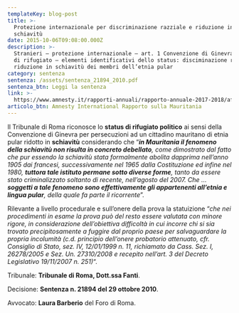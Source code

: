 ```yaml
---
templateKey: blog-post
title: >-
  Protezione internazionale per discriminazione razziale e riduzione in
  schiavitù
date: 2015-10-06T09:08:00.000Z
description: >-
  Stranieri – protezione internazionale – art. 1 Convenzione di Ginevra: status
  di rifugiato – elementi identificativi dello status: disciminazione razziale e
  riduzione in schiavitù dei membri dell’etnia pular
category: sentenza
sentenza: /assets/sentenza_21894_2010.pdf
sentenza_btn: Leggi la sentenza
link: >-
  https://www.amnesty.it/rapporti-annuali/rapporto-annuale-2017-2018/africa/mauritania/
articolo_btn: Amnesty International Rapporto sulla Mauritania
---
```

Il Tribunale di Roma riconosce lo **status di rifugiato politico** ai sensi della Convenzione di Ginevra per persecuzioni ad un cittadino mauritano di etnia pular ridotto in **schiavitù** considerando che “_**in Mauritania il fenomeno della schiavitù non risulta in concreto debellato**, come dimostrato dal fatto che pur essendo la schiavitù stata formalmente abolita dapprima nell’anno 1905 dai francesi, successivamente nel 1965 dalla Costituzione ed infine nel 1980, **tuttora tale istituto permane sotto diverse forme**, tanto da essere stato criminalizzato soltanto di recente, nell’agosto del 2007. Che … **soggetti a tale fenomeno sono effettivamente gli appartenenti all’etnia e lingua pular**, della quale fa parte il ricorrente_”.


Rilevante a livello procedurale e sull’onere della prova la statuizione “_che nei procedimenti in esame la prova può del resto essere valutata con minore rigore, in considerazione dell’obiettiva difficoltà in cui incorre chi si sia trovato precipitosamente a fuggire dal proprio paese per salvaguardare la propria incolumità (c.d. principio dell’onere probatorio attenuato, cfr. Consiglio di Stato, sez. IV, 12/01/1999 n. 11, richiamato da Cass. Sez. I, 26278/2005 e Sez. Un. 27310/2008 e recepito nell’art. 3 del Decreto Legislativo 19/11/2007 n. 251)_“.

Tribunale: **Tribunale di Roma, Dott.ssa Fanti**.

Decisione: **Sentenza n. 21894 del 29 ottobre 2010**.

Avvocato: **Laura Barberio** del Foro di Roma.
